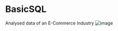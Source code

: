 # BasicSQL
Analysed data of an E-Commerce Industry
![image](https://user-images.githubusercontent.com/100945160/156775637-4c9df638-5698-471a-a8f6-c6616484eaff.png)


